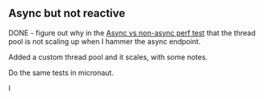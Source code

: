 #
## Async but not reactive

DONE - figure out why in the [Async vs non-async perf test](./ASYNC_VS_NONASYNC.md) that the thread pool is not scaling up when I hammer the async endpoint.  

Added a custom thread pool and it scales, with some notes.

Do the same tests in micronaut.

I 